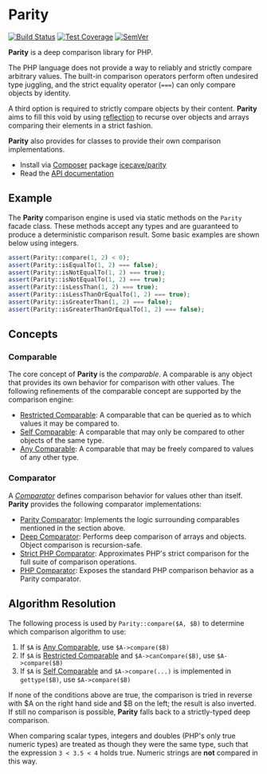 # Parity

[![Build Status]](https://travis-ci.org/IcecaveStudios/parity)
[![Test Coverage]](https://coveralls.io/r/IcecaveStudios/parity?branch=develop)
[![SemVer]](http://semver.org)

**Parity** is a deep comparison library for PHP.

The PHP language does not provide a way to reliably and strictly compare arbitrary values. The built-in comparison
operators perform often undesired type juggling, and the strict equality operator (`===`) can only compare objects by
identity.

A third option is required to strictly compare objects by their content. **Parity** aims to fill this void by using
[reflection](http://php.net/reflection) to recurse over objects and arrays comparing their elements in a strict fashion.

**Parity** also provides for classes to provide their own comparison implementations.

* Install via [Composer](http://getcomposer.org) package [icecave/parity](https://packagist.org/packages/icecave/parity)
* Read the [API documentation](http://icecavestudios.github.io/parity/artifacts/documentation/api/)

## Example

The **Parity** comparison engine is used via static methods on the `Parity` facade class. These methods accept any types
and are guaranteed to produce a deterministic comparison result. Some basic examples are shown below using integers.

```php
assert(Parity::compare(1, 2) < 0);
assert(Parity::isEqualTo(1, 2) === false);
assert(Parity::isNotEqualTo(1, 2) === true);
assert(Parity::isNotEqualTo(1, 2) === true);
assert(Parity::isLessThan(1, 2) === true);
assert(Parity::isLessThanOrEqualTo(1, 2) === true);
assert(Parity::isGreaterThan(1, 2) === false);
assert(Parity::isGreaterThanOrEqualTo(1, 2) === false);
```

## Concepts

### Comparable

The core concept of **Parity** is the *comparable*. A comparable is any object that provides its own behavior for
comparison with other values. The following refinements of the comparable concept are supported by the comparison engine:

* [Restricted Comparable](src/Icecave/Parity/RestrictedComparableInterface.php): A comparable that can be queried as to which values it may be compared to.
* [Self Comparable](src/Icecave/Parity/SelfComparableInterface.php): A comparable that may only be compared to other objects of the same type.
* [Any Comparable](src/Icecave/Parity/AnyComparableInterface.php): A comparable that may be freely compared to values of any other type.

### Comparator

A *[Comparator](src/Icecave/Parity/Comparator/ComparatorInterface.php)* defines comparison behavior for values other
than itself. **Parity** provides the following comparator implementations:

* [Parity Comparator](src/Icecave/Parity/Comparator/ParityComparator.php): Implements the logic surrounding comparables mentioned in the section above.
* [Deep Comparator](src/Icecave/Parity/Comparator/DeepComparator.php): Performs deep comparison of arrays and objects. Object comparison is recursion-safe.
* [Strict PHP Comparator](src/Icecave/Parity/Comparator/StrictPhpComparator.php): Approximates PHP's strict comparison for the full suite of comparison operations.
* [PHP Comparator](src/Icecave/Parity/Comparator/PhpComparator.php): Exposes the standard PHP comparison behavior as a Parity comparator.

## Algorithm Resolution

The following process is used by `Parity::compare($A, $B)` to determine which comparison algorithm to use:

1. If `$A` is [Any Comparable](src/Icecave/Parity/AnyComparableInterface.php), use `$A->compare($B)`
2. If `$A` is [Restricted Comparable](src/Icecave/Parity/RestrictedComparableInterface.php) and `$A->canCompare($B)`, use `$A->compare($B)`
3. If `$A` is [Self Comparable](src/Icecave/Parity/SelfComparableInterface.php) and `$A->compare(...)` is implemented in `gettype($B)`, use `$A->compare($B)`

If none of the conditions above are true, the comparison is tried in reverse with $A on the right hand side and $B on
the left; the result is also inverted. If still no comparison is possible, **Parity** falls back to a strictly-typed
deep comparison.

When comparing scalar types, integers and doubles (PHP's only true numeric types) are treated as though they were the
same type, such that the expression `3 < 3.5 < 4` holds true. Numeric strings are **not** compared in this way.

<!-- references -->
[Build Status]: https://travis-ci.org/IcecaveStudios/parity.png?branch=develop
[Test Coverage]: https://coveralls.io/repos/IcecaveStudios/parity/badge.png?branch=develop
[SemVer]: http://calm-shore-6115.herokuapp.com/?label=semver&value=0.1.0&color=yellow
